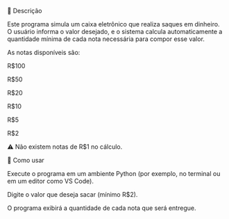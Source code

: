 📌 Descrição

Este programa simula um caixa eletrônico que realiza saques em dinheiro.
O usuário informa o valor desejado, e o sistema calcula automaticamente a quantidade mínima de cada nota necessária para compor esse valor.

As notas disponíveis são:

R$100

R$50

R$20

R$10

R$5

R$2

⚠️ Não existem notas de R$1 no cálculo.

🚀 Como usar

Execute o programa em um ambiente Python (por exemplo, no terminal ou em um editor como VS Code).

Digite o valor que deseja sacar (mínimo R$2).

O programa exibirá a quantidade de cada nota que será entregue.
